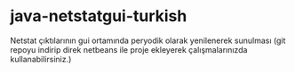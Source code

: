 # java-netstatgui-turkish
Netstat çıktılarının gui ortamında peryodik olarak yenilenerek sunulması (git repoyu indirip direk netbeans ile proje ekleyerek çalışmalarınızda kullanabilirsiniz.)
